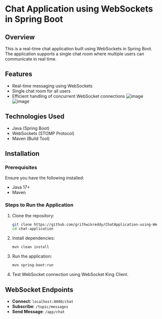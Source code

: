 # Chat Application using WebSockets in Spring Boot

## Overview

This is a real-time chat application built using WebSockets in Spring Boot. The application supports a single chat room where multiple users can communicate in real time.

## Features

- Real-time messaging using WebSockets
- Single chat room for all users
- Efficient handling of concurrent WebSocket connections
  ![image](https://github.com/user-attachments/assets/40734791-1c26-4f9f-bf7a-d5b1acb6549b)
![image](https://github.com/user-attachments/assets/6eaf3162-cd58-4990-8264-7bff4b915219)


## Technologies Used

- Java (Spring Boot)
- WebSockets (STOMP Protocol)
- Maven (Build Tool)

## Installation

### Prerequisites

Ensure you have the following installed:

- Java 17+
- Maven

### Steps to Run the Application

1. Clone the repository:
   ```sh
   git clone https://github.com/grithwikreddy/ChatApplication-using-Websockets-in-Spring-Boot.git
   cd chat-application
   ```
2. Install dependencies:
   ```sh
   mvn clean install
   ```
3. Run the application:
   ```sh
   mvn spring-boot:run
   ```
4. Test WebSocket connection using WebSocket King Client.

## WebSocket Endpoints

- **Connect**: `localhost:8080/chat`
- **Subscribe**: `/topic/messages`
- **Send Message**: `/app/chat`


